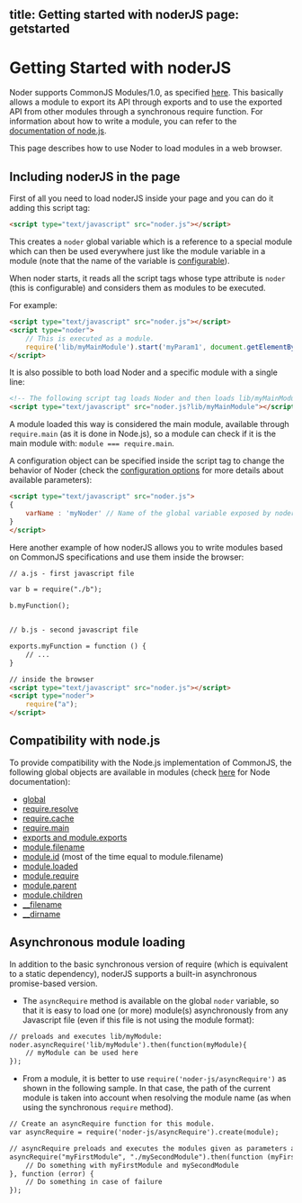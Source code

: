 title: Getting started with noderJS
page: getstarted
---
# Getting Started with noderJS

Noder supports CommonJS Modules/1.0, as specified [here](http://www.commonjs.org/specs/modules/1.0/).
This basically allows a module to export its API through exports and to use the exported API from other modules through
a synchronous require function. For information about how to write a module, you can refer to the
[documentation of node.js](http://nodejs.org/docs/latest/api/modules.html).

This page describes how to use Noder to load modules in a web browser.

## Including noderJS in the page

First of all you need to load noderJS inside your page and you can do it adding this script tag:

```html
<script type="text/javascript" src="noder.js"></script>
```

This creates a ``noder`` global variable which is a reference to a special module which can then be used everywhere just
like the module variable in a module (note that the name of the variable is [configurable](configuration.md)).

When noder starts, it reads all the script tags whose type attribute is ``noder`` (this is configurable) and considers
them as modules to be executed.

For example:

```html
<script type="text/javascript" src="noder.js"></script>
<script type="noder">
    // This is executed as a module.
    require('lib/myMainModule').start('myParam1', document.getElementById('myItem'));
</script>
```

It is also possible to both load Noder and a specific module with a single line:

```html
<!-- The following script tag loads Noder and then loads lib/myMainModule -->
<script type="text/javascript" src="noder.js?lib/myMainModule"></script>
```

A module loaded this way is considered the main module, available through ``require.main`` (as it is done in Node.js), so
a module can check if it is the main module with: ``module === require.main``.

A configuration object can be specified inside the script tag to change the behavior of Noder
(check the [configuration options](configuration.md) for more details about available parameters):

```html
<script type="text/javascript" src="noder.js">
{
    varName : 'myNoder' // Name of the global variable exposed by noder, the default is "noder"
}
</script>
```

Here another example of how noderJS allows you to write modules based on CommonJS specifications and use them inside the browser:

```html
// a.js - first javascript file

var b = require("./b");

b.myFunction();


// b.js - second javascript file

exports.myFunction = function () {
	// ...
}

// inside the browser
<script type="text/javascript" src="noder.js"></script>
<script type="noder">
	require("a");
</script>
```

## Compatibility with node.js

To provide compatibility with the Node.js implementation of CommonJS, the following global objects are available in modules
(check [here](http://nodejs.org/api/globals.html) for Node documentation):

* [global](http://nodejs.org/api/globals.html#globals_global)
* [require.resolve](http://nodejs.org/api/globals.html#globals_require_resolve)
* [require.cache](http://nodejs.org/api/globals.html#globals_require_cache)
* [require.main](http://nodejs.org/api/globals.html#globals_require)
* [exports and module.exports](http://nodejs.org/api/globals.html#globals_exports)
* [module.filename](http://nodejs.org/api/modules.html#modules_module_filename)
* [module.id](http://nodejs.org/api/modules.html#modules_module_id) (most of the time equal to module.filename)
* [module.loaded](http://nodejs.org/api/modules.html#modules_module_loaded)
* [module.require](http://nodejs.org/api/modules.html#modules_module_require_id)
* [module.parent](http://nodejs.org/api/modules.html#modules_module_parent)
* [module.children](http://nodejs.org/api/modules.html#modules_module_children)
* [__filename](http://nodejs.org/api/globals.html#globals_filename)
* [__dirname](http://nodejs.org/api/globals.html#globals_dirname)


## Asynchronous module loading

In addition to the basic synchronous version of require (which is equivalent to a static dependency), noderJS supports
a built-in asynchronous promise-based version.

* The ``asyncRequire`` method is available on the global ``noder`` variable, so that it is easy to load
one (or more) module(s) asynchronously from any Javascript file (even if this file is not using the module format):

```html
// preloads and executes lib/myModule:
noder.asyncRequire('lib/myModule').then(function(myModule){
    // myModule can be used here
});
```

* From a module, it is better to use ``require('noder-js/asyncRequire')`` as shown in the following sample.
In that case, the path of the current module is taken into account when resolving the module name (as when using
the synchronous ``require`` method).

```html
// Create an asyncRequire function for this module.
var asyncRequire = require('noder-js/asyncRequire').create(module);

// asyncRequire preloads and executes the modules given as parameters and returns a promise.
asyncRequire("myFirstModule", "./mySecondModule").then(function (myFirstModule, mySecondModule){
    // Do something with myFirstModule and mySecondModule
}, function (error) {
    // Do something in case of failure
});
```

